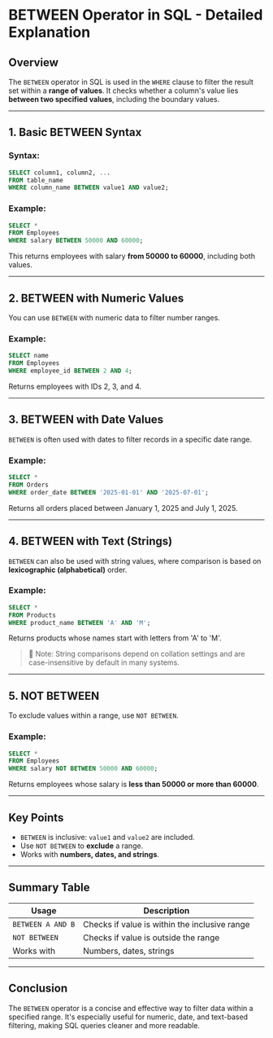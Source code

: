 # BETWEEN Operator in SQL - Detailed Explanation

## Overview

The `BETWEEN` operator in SQL is used in the `WHERE` clause to filter the result set within a **range of values**. It checks whether a column's value lies **between two specified values**, including the boundary values.

---

## 1. Basic BETWEEN Syntax

### Syntax:

```sql
SELECT column1, column2, ...
FROM table_name
WHERE column_name BETWEEN value1 AND value2;
```

### Example:

```sql
SELECT *
FROM Employees
WHERE salary BETWEEN 50000 AND 60000;
```

This returns employees with salary **from 50000 to 60000**, including both values.

---

## 2. BETWEEN with Numeric Values

You can use `BETWEEN` with numeric data to filter number ranges.

### Example:

```sql
SELECT name
FROM Employees
WHERE employee_id BETWEEN 2 AND 4;
```

Returns employees with IDs 2, 3, and 4.

---

## 3. BETWEEN with Date Values

`BETWEEN` is often used with dates to filter records in a specific date range.

### Example:

```sql
SELECT *
FROM Orders
WHERE order_date BETWEEN '2025-01-01' AND '2025-07-01';
```

Returns all orders placed between January 1, 2025 and July 1, 2025.

---

## 4. BETWEEN with Text (Strings)

`BETWEEN` can also be used with string values, where comparison is based on **lexicographic (alphabetical)** order.

### Example:

```sql
SELECT *
FROM Products
WHERE product_name BETWEEN 'A' AND 'M';
```

Returns products whose names start with letters from 'A' to 'M'.

> 🔸 Note: String comparisons depend on collation settings and are case-insensitive by default in many systems.

---

## 5. NOT BETWEEN

To exclude values within a range, use `NOT BETWEEN`.

### Example:

```sql
SELECT *
FROM Employees
WHERE salary NOT BETWEEN 50000 AND 60000;
```

Returns employees whose salary is **less than 50000 or more than 60000**.

---

## Key Points

- `BETWEEN` is inclusive: `value1` and `value2` are included.
- Use `NOT BETWEEN` to **exclude** a range.
- Works with **numbers, dates, and strings**.

---

## Summary Table

| Usage             | Description                                   |
| ----------------- | --------------------------------------------- |
| `BETWEEN A AND B` | Checks if value is within the inclusive range |
| `NOT BETWEEN`     | Checks if value is outside the range          |
| Works with        | Numbers, dates, strings                       |

---

## Conclusion

The `BETWEEN` operator is a concise and effective way to filter data within a specified range. It's especially useful for numeric, date, and text-based filtering, making SQL queries cleaner and more readable.
